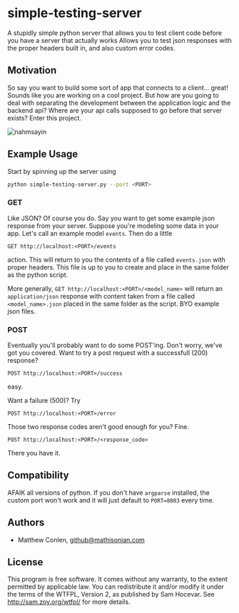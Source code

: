 simple-testing-server
=====================

A stupidly simple python server that allows you to test client code before you have a server that actually works
Allows you to test json responses with the proper headers built in, and also custom error codes.



Motivation
---

So say you want to build some sort of app that connects to a client... great! Sounds like you are working on
a cool project. But how are you going to deal with separating the development between the application logic
and the backend api? Where are your api calls supposed to go before that server exists? Enter this project.

![nahmsayin](http://4.bp.blogspot.com/-O8eUpIhq_Qs/TxzG47NqOHI/AAAAAAAADIw/Qp38AQeU7Jk/s640/namsayin.jpg)

Example Usage
---

Start by spinning up the server using

```sh
python simple-testing-server.py --port <PORT>
```

### GET

Like JSON? Of course you do. Say you want to get some example json response from your server.
Suppose you're modeling some data in your app. Let's call an example model ```events```. Then do a little 

```GET http://localhost:<PORT>/events``` 

action. This will return to you the contents of a 
file called ```events.json``` with proper headers. This file is up to you to create and place in the same folder as the python
script.

More generally, ```GET http://localhost:<PORT>/<model_name>``` will return an ```application/json``` response 
with content taken from a file called ```<model_name>.json``` placed in the same folder as the script.
BYO example json files.

### POST

Eventually you'll probably want to do some POST'ing. Don't worry, we've got you covered. Want to 
try a post request with a successfull (200) response?

```POST http://localhost:<PORT>/success```

easy.

Want a failure (500)? Try

```POST http://localhost:<PORT>/error```

Those two response codes aren't good enough for you? Fine.

```POST http://localhost:<PORT>/<response_code>```

There you have it.


Compatibility
---

AFAIK all versions of python. If you don't have ```argparse``` installed, the custom port won't
work and it will just default to ```PORT=8003``` every time.


Authors
-----

- Matthew Conlen, github@mathisonian.com

License
-----

This program is free software. It comes without any warranty, to
the extent permitted by applicable law. You can redistribute it
and/or modify it under the terms of the WTFPL, Version 2, as
published by Sam Hocevar. See http://sam.zoy.org/wtfpl/
for more details.
